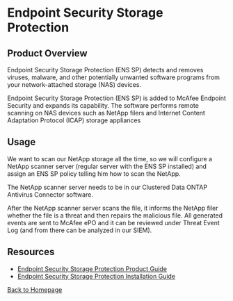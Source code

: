# Endpoint Security Storage Protection

## Product Overview
Endpoint Security Storage Protection (ENS SP) detects and removes viruses, malware, and other potentially unwanted software programs from your network-attached storage (NAS) devices.

Endpoint Security Storage Protection (ENS SP) is added to McAfee Endpoint Security and expands its capability. The software performs remote scanning on NAS devices such as NetApp filers and Internet Content Adaptation Protocol (ICAP) storage appliances

## Usage
We want to scan our NetApp storage all the time, so we will configure a NetApp scanner server (regular server with the ENS SP installed) and assign an ENS SP policy telling him how to scan the NetApp.

The NetApp scanner server needs to be in our Clustered Data ONTAP Antivirus Connector software.

After the NetApp scanner server scans the file, it informs the NetApp filer whether the file is a threat and then repairs the malicious file. All generated events are sent to McAfee ePO and it can be reviewed under Threat Event Log (and from there can be analyzed in our SIEM).

## Resources
- [Endpoint Security Storage Protection Product Guide](/PDF/Endpoint%20Security%20Storage%20Protection/mcafee_endpoint_security_storage_protection_2.2.x_product_guide_9-24-2022.pdf)
- [Endpoint Security Storage Protection Installation Guide](/PDF/Endpoint%20Security%20Storage%20Protection/endpoint_security_storage_protection_2.2.x_installation_guide_9-24-2022.pdf)

[Back to Homepage](/README.md)